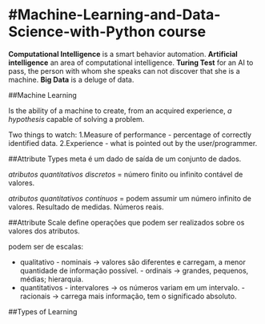 #Machine-Learning-and-Data-Science-with-Python course
=============================

**Computational Intelligence** is a smart behavior automation.
**Artificial intelligence** an area of computational intelligence.
**Turing Test** for an AI to pass, the person with whom she speaks can not discover that she is a machine.
**Big Data** is a deluge of data.

##Machine Learning 

Is the ability of a machine to create, from an acquired experience, _a hypothesis_ capable of solving a problem.

Two things to watch:
1.Measure of performance - percentage of correctly identified data.	
2.Experience - what is pointed out by the user/programmer.

##Attribute Types
meta é um dado de saída de um conjunto de dados.

_atributos quantitativos discretos_ = número finito ou infinito contável de valores.

_atributos quantitativos contínuos_ = podem assumir um número infinito de valores. Resultado de medidas. Números reais.

##Attribute Scale
define operações que podem ser realizados sobre os valores dos atributos.

podem ser de escalas:
* qualitativo       - nominais      ->   valores são diferentes e carregam, a menor quantidade de informação possível.
                    - ordinais      ->   grandes, pequenos, médias; hierarquia.
* quantitativos     - intervalores  ->   os números variam em um intervalo.
                    - racionais     ->   carrega mais informação, tem o significado absoluto.

##Types of Learning

